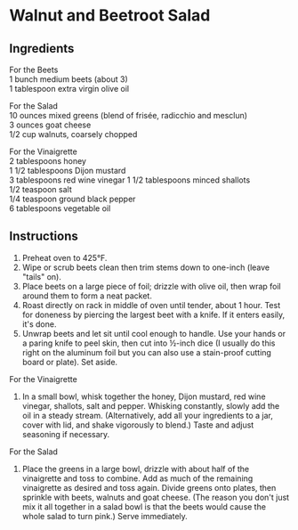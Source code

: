 # Walnut and Beetroot Salad

## Ingredients
For the Beets  
1 bunch medium beets (about 3)  
1 tablespoon extra virgin olive oil  

For the Salad  
10 ounces mixed greens (blend of frisée, radicchio and mesclun)  
3 ounces goat cheese  
1/2 cup walnuts, coarsely chopped  

For the Vinaigrette  
2 tablespoons honey  
1 1/2 tablespoons Dijon mustard  
3 tablespoons red wine vinegar
1 1/2 tablespoons minced shallots  
1/2 teaspoon salt  
1/4 teaspoon ground black pepper  
6 tablespoons vegetable oil  

## Instructions
1. Preheat oven to 425°F.  
2. Wipe or scrub beets clean then trim stems down to one-inch (leave "tails" on).
3. Place beets on a large piece of foil; drizzle with olive oil, then wrap foil around them to form a neat packet. 
4. Roast directly on rack in middle of oven until tender, about 1 hour. Test for doneness by piercing the largest beet with a knife. If it enters easily, it's done. 
5. Unwrap beets and let sit until cool enough to handle. Use your hands or a paring knife to peel skin, then cut into ½-inch dice (I usually do this right on the aluminum foil but you can also use a stain-proof cutting board or plate). Set aside.

For the Vinaigrette  
1. In a small bowl, whisk together the honey, Dijon mustard, red wine vinegar, shallots, salt and pepper. Whisking constantly, slowly add the oil in a steady stream. (Alternatively, add all your ingredients to a jar, cover with lid, and shake vigorously to blend.) Taste and adjust seasoning if necessary.

For the Salad  
1. Place the greens in a large bowl, drizzle with about half of the vinaigrette and toss to combine. Add as much of the remaining vinaigrette as desired and toss again. Divide greens onto plates, then sprinkle with beets, walnuts and goat cheese. (The reason you don't just mix it all together in a salad bowl is that the beets would cause the whole salad to turn pink.) Serve immediately.
